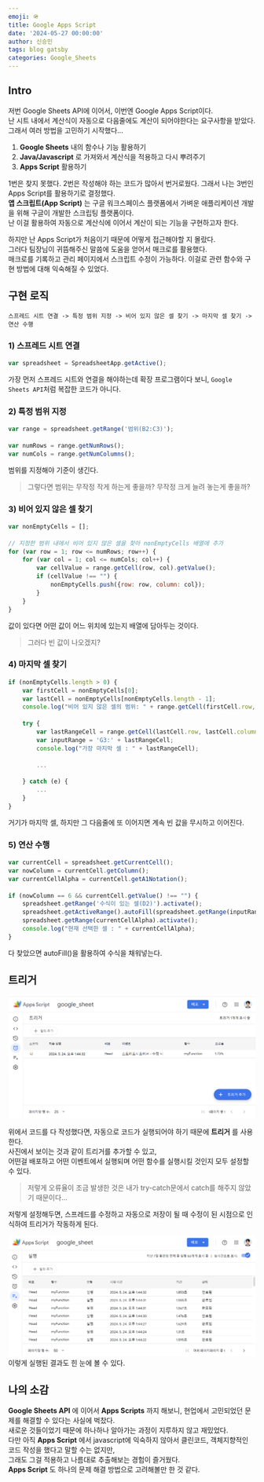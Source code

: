 ```yaml
---
emoji: 🪖
title: Google Apps Script
date: '2024-05-27 00:00:00'
author: 신승민
tags: blog gatsby 
categories: Google_Sheets
---
```


## Intro
저번 Google Sheets API에 이어서, 이번엔 Google Apps Script이다.   
난 시트 내에서 계산식이 자동으로 다음줄에도 계산이 되어야한다는 요구사항을 받았다.   
그래서 여러 방법을 고민하기 시작했다...   
1. **Google Sheets** 내의 함수나 기능 활용하기
2. **Java/Javascript** 로 가져와서 계산식을 적용하고 다시 뿌려주기
3. **Apps Script** 활용하기  

1번은 찾지 못했다. 2번은 작성해야 하는 코드가 많아서 번거로웠다. 그래서 나는 3번인 Apps Script를 활용하기로 결정했다.  
**앱 스크립트(App Script)** 는 구글 워크스페이스 플랫폼에서 가벼운 애플리케이션 개발을 위해 구글이 개발한 스크립팅 플랫폼이다.  
난 이걸 활용하여 자동으로 계산식에 이어서 계산이 되는 기능을 구현하고자 한다.  
  
하지만 난 Apps Script가 처음이기 때문에 어떻게 접근해야할 지 몰랐다.  
그러다 팀장님이 귀뜸해주신 말씀에 도움을 얻어서 매크로를 활용했다.  
매크로를 기록하고 관리 페이지에서 스크립트 수정이 가능하다.  이걸로 관련 함수와 구현 방법에 대해 익숙해질 수 있었다.  
  
## 구현 로직
```
스프레드 시트 연결 -> 특정 범위 지정 -> 비어 있지 않은 셀 찾기 -> 마지막 셀 찾기 -> 연산 수행
```
 
  
### 1) 스프레드 시트 연결
```javascript 
var spreadsheet = SpreadsheetApp.getActive();  
```
가장 먼저 스프레드 시트와 연결을 해야하는데 확장 프로그램이다 보니, ```Google Sheets API```처럼 복잡한 코드가 아니다.
### 2) 특정 범위 지정
```javascript 
var range = spreadsheet.getRange('범위(B2:C3)');  
  
var numRows = range.getNumRows();
var numCols = range.getNumColumns();
```
범위를 지정해야 기준이 생긴다.
> 그렇다면 범위는 무작정 작게 하는게 좋을까? 무작정 크게 늘려 놓는게 좋을까?
### 3) 비어 있지 않은 셀 찾기
```javascript 
var nonEmptyCells = [];
  
// 지정한 범위 내에서 비어 있지 않은 셀을 찾아 nonEmptyCells 배열에 추가
for (var row = 1; row <= numRows; row++) {
    for (var col = 1; col <= numCols; col++) {
        var cellValue = range.getCell(row, col).getValue();
        if (cellValue !== "") {
            nonEmptyCells.push({row: row, column: col});
        }
    }
}
```
값이 있다면 어떤 값이 어느 위치에 있는지 배열에 담아두는 것이다.
> 그러다 빈 값이 나오겠지?
### 4) 마지막 셀 찾기
```javascript 
if (nonEmptyCells.length > 0) {
    var firstCell = nonEmptyCells[0];
    var lastCell = nonEmptyCells[nonEmptyCells.length - 1];
    console.log("비어 있지 않은 셀의 범위: " + range.getCell(firstCell.row, firstCell.column).getA1Notation() + " - " + range.getCell(lastCell.row, lastCell.column).getA1Notation());    
    
    try {
        var lastRangeCell = range.getCell(lastCell.row, lastCell.column + 1).getA1Notation();
        var inputRange = 'G3:' + lastRangeCell;
        console.log("가장 마지막 셀 : " + lastRangeCell);
        
        ...

    } catch (e) {
        ...
    }
}
```
거기가 마지막 셀, 하지만 그 다음줄에 또 이어지면 계속 빈 값을 무시하고 이어진다.
### 5) 연산 수행
```javascript 
var currentCell = spreadsheet.getCurrentCell();        
var nowColumn = currentCell.getColumn();
var currentCellAlpha = currentCell.getA1Notation();

if (nowColumn == 6 && currentCell.getValue() !== "") {
    spreadsheet.getRange('수식이 있는 셀(D2)').activate();
    spreadsheet.getActiveRange().autoFill(spreadsheet.getRange(inputRange), SpreadsheetApp.AutoFillSeries.DEFAULT_SERIES);   
    spreadsheet.getRange(currentCellAlpha).activate();
    console.log("현재 선택한 셀 : " + currentCellAlpha);
}
```
다 찾았으면 autoFill()을 활용하여 수식을 채워넣는다.

## 트리거
![](image.png)  

위에서 코드를 다 작성했다면, 자동으로 코드가 실행되어야 하기 때문에 **트리거** 를 사용한다.  
사진에서 보이는 것과 같이 트리거를 추가할 수 있고,  
어떤걸 배포하고 어떤 이벤트에서 실행되며 어떤 함수를 실행시킬 것인지 모두 설정할 수 있다.  
> 저렇게 오류율이 조금 발생한 것은 내가 try-catch문에서 catch를 해주지 않았기 때문이다...  

저렇게 설정해두면, 스프레드를 수정하고 자동으로 저장이 될 때 수정이 된 시점으로 인식하여 트리거가 작동하게 된다.  

![](image-1.png)
이렇게 실행된 결과도 힌 눈에 볼 수 있다.

## 나의 소감
**Google Sheets API** 에 이어서 **Apps Scripts** 까지 해보니, 현업에서 고민되었던 문제를 해결할 수 있다는 사실에 벅찼다.  
새로운 것들이었기 때문에 하나하나 알아가는 과정이 지루하지 않고 재밌었다.  
다만 아직 **Apps Script** 에서 javascript에 익숙하지 않아서 클린코드, 객체지향적인 코드 작성을 했다고 말할 수는 없지만,  
그래도 그걸 적용하고 나름대로 추출해보는 경험이 즐거웠다.  
**Apps Script** 도 하나의 문제 해결 방법으로 고려해볼만 한 것 같다.

```toc

```